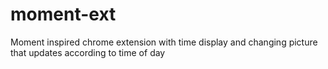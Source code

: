 # moment-ext
Moment inspired chrome extension with time display and changing picture that updates according to time of day
